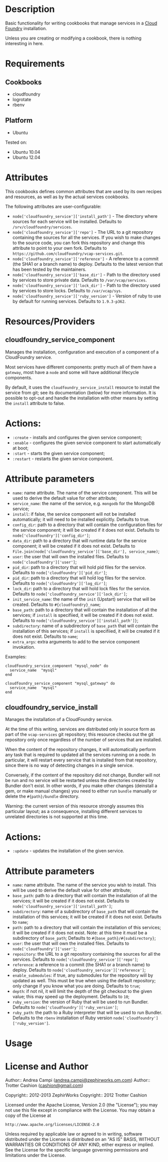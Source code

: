 Description
===========

Basic functionality for writing cookbooks that manage services in a
[Cloud Foundry](http://www.cloudfoundry.org) installation.

Unless you are creating or modifying a cookbook, there is nothing interesting
in here.

Requirements
============

Cookbooks
---------

* cloudfoundry
* logrotate
* rbenv

Platform
--------

* Ubuntu

Tested on:

* Ubuntu 10.04
* Ubuntu 12.04

Attributes
==========

This cookbooks defines common attributes that are used by its own recipes and
resources, as well as by the actual services cookbooks.

The following attributes are user-configurable:

* `node['cloudfoundry_service']['install_path']` - The directory where sources
  for each service will be installed. Defaults to `/srv/cloudfoundry/services`.
* `node['cloudfoundry_service']['repo']` - The URL to a git repository
  containing the sources for all the services. If you wish to make changes to
  the source code, you can fork this repository and change this attribute to
  point to your own fork. Defaults to
  `https://github.com/cloudfoundry/vcap-services.git`.
* `node['cloudfoundry_service']['reference']` - A reference to a commit (the
  SHA1 or a branch name) to deploy. Defaults to the latest version that has
  been tested by the maintainers.
* `node['cloudfoundry_service']['base_dir']` - Path to the directory used by
  services to store private data. Defaults to `/var/vcap/services`.
* `node['cloudfoundry_service']['lock_dir']` - Path to the directory used by
  services to store locks. Defaults to `/var/vcap/sys`.
* `node['cloudfoundry_service']['ruby_version']` - Version of ruby to use by
  default for running services. Defaults to `1.9.3-p362`.

Resources/Providers
===================

cloudfoundry\_service\_component
--------------------------------

Manages the installation, configuration and execution of a component of a CloudFoundry service.

Most services have different components: pretty much all of them have a `gateway`, most have a `node`
and some will have additional lifecycle components.

By default, it uses the `cloudfoundry_service_install` resource to install the service from git;
see its documentation (below) for more information. It is possible to opt-out and handle the
installation with other means by setting the `install` attribute to false.

# Actions:

* `:create` - installs and configures the given service component;
* `:enable` - configures the given service component to start automatically at boot;
* `:start` - starts the given service component;
* `:restart` - restarts the given service component.

# Attribute parameters

- `name`: name attribute. The name of the service component. This will be used to derive the default value for other attribute;
- `service_name`: the name of the service, e.g. `mongodb` for the MongoDB service;
- `install`: if false, the service component will not be installed automatically; it will need to be installed explicitly. Defaults to true.
- `config_dir`: path to a directory that will contain the configuration files for the service component; it will be created if it does not exist. Defaults to `node['cloudfoundry']['config_dir']`;
- `data_dir`: path to a directory that will runtime data for the service component; it will be created if it does not exist. Defaults to `File.join(node['cloudfoundry_service']['base_dir'], service_name)`;
- `user`: the user that will own the installed files. Defaults to `node['cloudfoundry']['user']`;
- `pid_dir`: path to a directory that will hold pid files for the service. Defaults to `node['cloudfoundry']['pid_dir']`;
- `pid_dir`: path to a directory that will hold log files for the service. Defaults to `node['cloudfoundry']['log_dir']`;
- `lock_dir`: path to a directory that will hold lock files for the service. Defaults to `node['cloudfoundry_service']['lock_dir']`;
- `init_service_name`: the name of the `init` (Upstart) service that will be created. Defaults to `#{cloudfoundry}_name`;
- `base_path`: path to a directory that will contain the installation of all the services; if `install` is specifiied, it will be created if it does not exist. Defaults to `node['cloudfoundry_service']['install_path']}`;
- `subdirectory`: name of a subdirectory of `base_path` that will contain the installation of this services; if `install` is specifiied, it will be created if it does not exist. Defaults to `name`;
- `extra_args`: extra arguments to add to the service component invokation.

Examples:

    cloudfoundry_service_component "mysql_node" do
      service_name  "mysql"
    end

    cloudfoundry_service_component "mysql_gateway" do
      service_name  "mysql"
    end

cloudfoundry\_service\_install
------------------------------

Manages the installation of a CloudFoundry service.

At the time of this writing, services are distributed only in source form as part of the
`vcap-services` git repository; this resource checks out the git repository only once regardless
of the number of services that are installed.

When the content of the repository changes, it will automatically perform any task that is
required to updated all the services running on a node. In particular, it will restart every
service that is installed from that repository, since there is no way of detecting changes in a
single service.

Conversely, if the content of the repository did not change, Bundler will not be run and no
service will be restarted unless the directories created by Bundler don't exist.
In other words, if you make other changes (deinstall a gem, or make manual changes) you need to
either run `bundle` manually or delete the `#{path}/bundle` directory.

Warning: the current version of this resource strongly assumes this particular layout; as a
consequence, installing different services to unrelated directories is not supported at this time.

# Actions:

* `:update` - updates the installation of the given service.

# Attribute parameters

- `name`: name attribute. The name of the service you wish to install. This will be used to derive the default value for other attribute;
- `base_path`: path to a directory that will contain the installation of all the services; it will be created if it does not exist. Defaults to `node['cloudfoundry_service']['install_path']`;
- `subdirectory`: name of a subdirectory of `base_path` that will contain the installation of this services; it will be created if it does not exist. Defaults to `name`;
- `path`: path to a directory that will contain the installation of this services; it will be created if it does not exist. Note: at this time it *must* be a subdirectory of `base_path`; Defaults to `#{base_path}/#{subdirectory}`;
- `user`: the user that will own the installed files. Defaults to `node['cloudfoundry']['user']`;
- `repository`: the URL to a git repository containing the sources for all the services. Defaults to `node['cloudfoundry_service']['repo']`;
- `reference`: a reference to a commit (the SHA1 or a branch name) to deploy. Defaults to `node['cloudfoundry_service']['reference']`;
- `enable_submodules`: if true, any submodules for the repository will by updated as well. This must be true when using the default repository; only change if you know what you are doing. Defaults to `true`;
- `depth`: if not nil, it will limit the depth of the git checkout to the given value; this may speed up the deployment. Defaults to `10`;
- `ruby_version`: the version of Ruby that will be used to run Bundler. Defaults to `node['cloudfoundry']['ruby_version']`;
- `ruby_path`: the path to a Ruby interpreter that will be used to run Bundler. Defaults to the `rbenv` installation of Ruby version `node['cloudfoundry']['ruby_version']`.

Usage
=====


License and Author
==================

Author:: Andrea Campi (<andrea.campi@zephirworks.om.com>)
Author:: Trotter Cashion (<cashion@gmail.com>)

Copyright:: 2012-2013 ZephirWorks
Copyright:: 2012 Trotter Cashion

Licensed under the Apache License, Version 2.0 (the "License");
you may not use this file except in compliance with the License.
You may obtain a copy of the License at

    http://www.apache.org/licenses/LICENSE-2.0

Unless required by applicable law or agreed to in writing, software
distributed under the License is distributed on an "AS IS" BASIS,
WITHOUT WARRANTIES OR CONDITIONS OF ANY KIND, either express or implied.
See the License for the specific language governing permissions and
limitations under the License.
